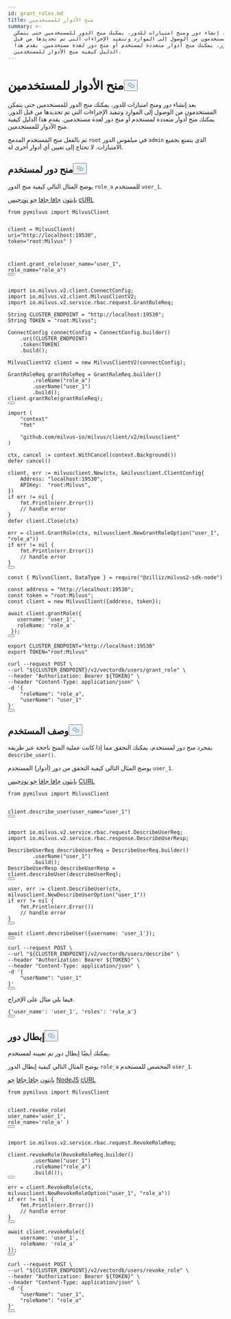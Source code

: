 ```yaml
---
id: grant_roles.md
title: منح الأدوار للمستخدمين
summary: >-
  بعد إنشاء دور ومنح امتيازات للدور، يمكنك منح الدور للمستخدمين حتى يتمكن
  المستخدمون من الوصول إلى الموارد وتنفيذ الإجراءات التي تم تحديدها من قبل
  الدور. يمكنك منح أدوار متعددة لمستخدم أو منح دور لعدة مستخدمين. يقدم هذا
  الدليل كيفية منح الأدوار للمستخدمين.
---
```

<h1 id="Grant-Roles-to-Users" class="common-anchor-header">منح الأدوار للمستخدمين<button data-href="#Grant-Roles-to-Users" class="anchor-icon" translate="no">
      <svg translate="no"
        aria-hidden="true"
        focusable="false"
        height="20"
        version="1.1"
        viewBox="0 0 16 16"
        width="16"
      >
        <path
          fill="#0092E4"
          fill-rule="evenodd"
          d="M4 9h1v1H4c-1.5 0-3-1.69-3-3.5S2.55 3 4 3h4c1.45 0 3 1.69 3 3.5 0 1.41-.91 2.72-2 3.25V8.59c.58-.45 1-1.27 1-2.09C10 5.22 8.98 4 8 4H4c-.98 0-2 1.22-2 2.5S3 9 4 9zm9-3h-1v1h1c1 0 2 1.22 2 2.5S13.98 12 13 12H9c-.98 0-2-1.22-2-2.5 0-.83.42-1.64 1-2.09V6.25c-1.09.53-2 1.84-2 3.25C6 11.31 7.55 13 9 13h4c1.45 0 3-1.69 3-3.5S14.5 6 13 6z"
        ></path>
      </svg>
    </button></h1><p>بعد إنشاء دور ومنح امتيازات للدور، يمكنك منح الدور للمستخدمين حتى يتمكن المستخدمون من الوصول إلى الموارد وتنفيذ الإجراءات التي تم تحديدها من قبل الدور. يمكنك منح أدوار متعددة لمستخدم أو منح دور لعدة مستخدمين. يقدم هذا الدليل كيفية منح الأدوار للمستخدمين.</p>
<p>تم بالفعل منح المستخدم المدمج <code translate="no">root</code> في ميلفوس الدور <code translate="no">admin</code> الذي يتمتع بجميع الامتيازات. لا تحتاج إلى تعيين أي أدوار أخرى له.</p>
<h2 id="Grant-a-role-to-a-user" class="common-anchor-header">منح دور لمستخدم<button data-href="#Grant-a-role-to-a-user" class="anchor-icon" translate="no">
      <svg translate="no"
        aria-hidden="true"
        focusable="false"
        height="20"
        version="1.1"
        viewBox="0 0 16 16"
        width="16"
      >
        <path
          fill="#0092E4"
          fill-rule="evenodd"
          d="M4 9h1v1H4c-1.5 0-3-1.69-3-3.5S2.55 3 4 3h4c1.45 0 3 1.69 3 3.5 0 1.41-.91 2.72-2 3.25V8.59c.58-.45 1-1.27 1-2.09C10 5.22 8.98 4 8 4H4c-.98 0-2 1.22-2 2.5S3 9 4 9zm9-3h-1v1h1c1 0 2 1.22 2 2.5S13.98 12 13 12H9c-.98 0-2-1.22-2-2.5 0-.83.42-1.64 1-2.09V6.25c-1.09.53-2 1.84-2 3.25C6 11.31 7.55 13 9 13h4c1.45 0 3-1.69 3-3.5S14.5 6 13 6z"
        ></path>
      </svg>
    </button></h2><p>يوضح المثال التالي كيفية منح الدور <code translate="no">role_a</code> للمستخدم <code translate="no">user_1</code>.</p>
<div class="multipleCode">
   <a href="#python">بايثون</a> <a href="#java">جافا جافا</a> <a href="#go">جو</a> <a href="#javascript">نودجيس</a> <a href="#bash">cURL</a></div>
<pre><code translate="no" class="language-python"><span class="hljs-keyword">from</span> pymilvus <span class="hljs-keyword">import</span> MilvusClient

client = MilvusClient(
    uri=<span class="hljs-string">&quot;http://localhost:19530&quot;</span>,
    token=<span class="hljs-string">&quot;root:Milvus&quot;</span>
)

client.grant_role(user_name=<span class="hljs-string">&quot;user_1&quot;</span>, role_name=<span class="hljs-string">&quot;role_a&quot;</span>)
<button class="copy-code-btn"></button></code></pre>
<pre><code translate="no" class="language-java"><span class="hljs-keyword">import</span> io.milvus.v2.client.ConnectConfig;
<span class="hljs-keyword">import</span> io.milvus.v2.client.MilvusClientV2;
<span class="hljs-keyword">import</span> io.milvus.v2.service.rbac.request.GrantRoleReq;

<span class="hljs-type">String</span> <span class="hljs-variable">CLUSTER_ENDPOINT</span> <span class="hljs-operator">=</span> <span class="hljs-string">&quot;http://localhost:19530&quot;</span>;
<span class="hljs-type">String</span> <span class="hljs-variable">TOKEN</span> <span class="hljs-operator">=</span> <span class="hljs-string">&quot;root:Milvus&quot;</span>;

<span class="hljs-type">ConnectConfig</span> <span class="hljs-variable">connectConfig</span> <span class="hljs-operator">=</span> ConnectConfig.builder()
    .uri(CLUSTER_ENDPOINT)
    .token(TOKEN)
    .build();
    
<span class="hljs-type">MilvusClientV2</span> <span class="hljs-variable">client</span> <span class="hljs-operator">=</span> <span class="hljs-keyword">new</span> <span class="hljs-title class_">MilvusClientV2</span>(connectConfig);

<span class="hljs-type">GrantRoleReq</span> <span class="hljs-variable">grantRoleReq</span> <span class="hljs-operator">=</span> GrantRoleReq.builder()
        .roleName(<span class="hljs-string">&quot;role_a&quot;</span>)
        .userName(<span class="hljs-string">&quot;user_1&quot;</span>)
        .build();
client.grantRole(grantRoleReq);
<button class="copy-code-btn"></button></code></pre>
<pre><code translate="no" class="language-go"><span class="hljs-keyword">import</span> (
    <span class="hljs-string">&quot;context&quot;</span>
    <span class="hljs-string">&quot;fmt&quot;</span>

    <span class="hljs-string">&quot;github.com/milvus-io/milvus/client/v2/milvusclient&quot;</span>
)

ctx, cancel := context.WithCancel(context.Background())
<span class="hljs-keyword">defer</span> cancel()

client, err := milvusclient.New(ctx, &amp;milvusclient.ClientConfig{
    Address: <span class="hljs-string">&quot;localhost:19530&quot;</span>,
    APIKey:  <span class="hljs-string">&quot;root:Milvus&quot;</span>,
})
<span class="hljs-keyword">if</span> err != <span class="hljs-literal">nil</span> {
    fmt.Println(err.Error())
    <span class="hljs-comment">// handle error</span>
}
<span class="hljs-keyword">defer</span> client.Close(ctx)

err = client.GrantRole(ctx, milvusclient.NewGrantRoleOption(<span class="hljs-string">&quot;user_1&quot;</span>, <span class="hljs-string">&quot;role_a&quot;</span>))
<span class="hljs-keyword">if</span> err != <span class="hljs-literal">nil</span> {
    fmt.Println(err.Error())
    <span class="hljs-comment">// handle error</span>
}
<button class="copy-code-btn"></button></code></pre>
<pre><code translate="no" class="language-javascript"><span class="hljs-keyword">const</span> { <span class="hljs-title class_">MilvusClient</span>, <span class="hljs-title class_">DataType</span> } = <span class="hljs-built_in">require</span>(<span class="hljs-string">&quot;@zilliz/milvus2-sdk-node&quot;</span>)

<span class="hljs-keyword">const</span> address = <span class="hljs-string">&quot;http://localhost:19530&quot;</span>;
<span class="hljs-keyword">const</span> token = <span class="hljs-string">&quot;root:Milvus&quot;</span>;
<span class="hljs-keyword">const</span> client = <span class="hljs-keyword">new</span> <span class="hljs-title class_">MilvusClient</span>({address, token});

<span class="hljs-keyword">await</span> client.<span class="hljs-title function_">grantRole</span>({
   <span class="hljs-attr">username</span>: <span class="hljs-string">&#x27;user_1&#x27;</span>,
   <span class="hljs-attr">roleName</span>: <span class="hljs-string">&#x27;role_a&#x27;</span>
 });
<button class="copy-code-btn"></button></code></pre>
<pre><code translate="no" class="language-bash"><span class="hljs-built_in">export</span> CLUSTER_ENDPOINT=<span class="hljs-string">&quot;http://localhost:19530&quot;</span>
<span class="hljs-built_in">export</span> TOKEN=<span class="hljs-string">&quot;root:Milvus&quot;</span>

curl --request POST \
--url <span class="hljs-string">&quot;<span class="hljs-variable">${CLUSTER_ENDPOINT}</span>/v2/vectordb/users/grant_role&quot;</span> \
--header <span class="hljs-string">&quot;Authorization: Bearer <span class="hljs-variable">${TOKEN}</span>&quot;</span> \
--header <span class="hljs-string">&quot;Content-Type: application/json&quot;</span> \
-d <span class="hljs-string">&#x27;{
    &quot;roleName&quot;: &quot;role_a&quot;,
    &quot;userName&quot;: &quot;user_1&quot;
}&#x27;</span>
<button class="copy-code-btn"></button></code></pre>
<h2 id="Describe-user" class="common-anchor-header">وصف المستخدم<button data-href="#Describe-user" class="anchor-icon" translate="no">
      <svg translate="no"
        aria-hidden="true"
        focusable="false"
        height="20"
        version="1.1"
        viewBox="0 0 16 16"
        width="16"
      >
        <path
          fill="#0092E4"
          fill-rule="evenodd"
          d="M4 9h1v1H4c-1.5 0-3-1.69-3-3.5S2.55 3 4 3h4c1.45 0 3 1.69 3 3.5 0 1.41-.91 2.72-2 3.25V8.59c.58-.45 1-1.27 1-2.09C10 5.22 8.98 4 8 4H4c-.98 0-2 1.22-2 2.5S3 9 4 9zm9-3h-1v1h1c1 0 2 1.22 2 2.5S13.98 12 13 12H9c-.98 0-2-1.22-2-2.5 0-.83.42-1.64 1-2.09V6.25c-1.09.53-2 1.84-2 3.25C6 11.31 7.55 13 9 13h4c1.45 0 3-1.69 3-3.5S14.5 6 13 6z"
        ></path>
      </svg>
    </button></h2><p>بمجرد منح دور لمستخدم، يمكنك التحقق مما إذا كانت عملية المنح ناجحة عبر طريقة <code translate="no">describe_user()</code>.</p>
<p>يوضح المثال التالي كيفية التحقق من دور (أدوار) المستخدم <code translate="no">user_1</code>.</p>
<div class="multipleCode">
   <a href="#python">بايثون</a> <a href="#java">جافا جافا</a> <a href="#go">جو</a> <a href="#javascript">نودجيس</a> <a href="#bash">CURL</a></div>
<pre><code translate="no" class="language-python"><span class="hljs-keyword">from</span> pymilvus <span class="hljs-keyword">import</span> MilvusClient

client.describe_user(user_name=<span class="hljs-string">&quot;user_1&quot;</span>)
<button class="copy-code-btn"></button></code></pre>
<pre><code translate="no" class="language-java"><span class="hljs-keyword">import</span> io.milvus.v2.service.rbac.request.DescribeUserReq;
<span class="hljs-keyword">import</span> io.milvus.v2.service.rbac.response.DescribeUserResp;

<span class="hljs-type">DescribeUserReq</span> <span class="hljs-variable">describeUserReq</span> <span class="hljs-operator">=</span> DescribeUserReq.builder()
        .userName(<span class="hljs-string">&quot;user_1&quot;</span>)
        .build();
<span class="hljs-type">DescribeUserResp</span> <span class="hljs-variable">describeUserResp</span> <span class="hljs-operator">=</span> client.describeUser(describeUserReq);
<button class="copy-code-btn"></button></code></pre>
<pre><code translate="no" class="language-go">user, err := client.DescribeUser(ctx, milvusclient.NewDescribeUserOption(<span class="hljs-string">&quot;user_1&quot;</span>))
<span class="hljs-keyword">if</span> err != <span class="hljs-literal">nil</span> {
    fmt.Println(err.Error())
    <span class="hljs-comment">// handle error</span>
}
<button class="copy-code-btn"></button></code></pre>
<pre><code translate="no" class="language-javascript"><span class="hljs-keyword">await</span> client.<span class="hljs-title function_">describeUser</span>({<span class="hljs-attr">username</span>: <span class="hljs-string">&#x27;user_1&#x27;</span>});
<button class="copy-code-btn"></button></code></pre>
<pre><code translate="no" class="language-bash">curl --request POST \
--url <span class="hljs-string">&quot;<span class="hljs-variable">${CLUSTER_ENDPOINT}</span>/v2/vectordb/users/describe&quot;</span> \
--header <span class="hljs-string">&quot;Authorization: Bearer <span class="hljs-variable">${TOKEN}</span>&quot;</span> \
--header <span class="hljs-string">&quot;Content-Type: application/json&quot;</span> \
-d <span class="hljs-string">&#x27;{
    &quot;userName&quot;: &quot;user_1&quot;
}&#x27;</span>
<button class="copy-code-btn"></button></code></pre>
<p>فيما يلي مثال على الإخراج.</p>
<pre><code translate="no" class="language-bash">{<span class="hljs-string">&#x27;user_name&#x27;</span>: <span class="hljs-string">&#x27;user_1&#x27;</span>, <span class="hljs-string">&#x27;roles&#x27;</span>: <span class="hljs-string">&#x27;role_a&#x27;</span>}
<button class="copy-code-btn"></button></code></pre>
<h2 id="Revoke-a-role" class="common-anchor-header">إبطال دور<button data-href="#Revoke-a-role" class="anchor-icon" translate="no">
      <svg translate="no"
        aria-hidden="true"
        focusable="false"
        height="20"
        version="1.1"
        viewBox="0 0 16 16"
        width="16"
      >
        <path
          fill="#0092E4"
          fill-rule="evenodd"
          d="M4 9h1v1H4c-1.5 0-3-1.69-3-3.5S2.55 3 4 3h4c1.45 0 3 1.69 3 3.5 0 1.41-.91 2.72-2 3.25V8.59c.58-.45 1-1.27 1-2.09C10 5.22 8.98 4 8 4H4c-.98 0-2 1.22-2 2.5S3 9 4 9zm9-3h-1v1h1c1 0 2 1.22 2 2.5S13.98 12 13 12H9c-.98 0-2-1.22-2-2.5 0-.83.42-1.64 1-2.09V6.25c-1.09.53-2 1.84-2 3.25C6 11.31 7.55 13 9 13h4c1.45 0 3-1.69 3-3.5S14.5 6 13 6z"
        ></path>
      </svg>
    </button></h2><p>يمكنك أيضًا إبطال دور تم تعيينه لمستخدم.</p>
<p>يوضح المثال التالي كيفية إبطال الدور <code translate="no">role_a</code> المخصص للمستخدم <code translate="no">user_1</code>.</p>
<div class="multipleCode">
   <a href="#python">بايثون</a> <a href="#java">جافا جافا</a> <a href="#go">جو</a> <a href="#javascript">NodeJS</a> <a href="#bash">cURL</a></div>
<pre><code translate="no" class="language-python"><span class="hljs-keyword">from</span> pymilvus <span class="hljs-keyword">import</span> MilvusClient

client.revoke_role(
    user_name=<span class="hljs-string">&#x27;user_1&#x27;</span>,
    role_name=<span class="hljs-string">&#x27;role_a&#x27;</span>
)
<button class="copy-code-btn"></button></code></pre>
<pre><code translate="no" class="language-java"><span class="hljs-keyword">import</span> io.milvus.v2.service.rbac.request.RevokeRoleReq;

client.revokeRole(RevokeRoleReq.builder()
        .userName(<span class="hljs-string">&quot;user_1&quot;</span>)
        .roleName(<span class="hljs-string">&quot;role_a&quot;</span>)
        .build());
<button class="copy-code-btn"></button></code></pre>
<pre><code translate="no" class="language-go">err = client.RevokeRole(ctx, milvusclient.NewRevokeRoleOption(<span class="hljs-string">&quot;user_1&quot;</span>, <span class="hljs-string">&quot;role_a&quot;</span>))
<span class="hljs-keyword">if</span> err != <span class="hljs-literal">nil</span> {
    fmt.Println(err.Error())
    <span class="hljs-comment">// handle error</span>
}
<button class="copy-code-btn"></button></code></pre>
<pre><code translate="no" class="language-javascript"><span class="hljs-keyword">await</span> client.<span class="hljs-title function_">revokeRole</span>({
    <span class="hljs-attr">username</span>: <span class="hljs-string">&#x27;user_1&#x27;</span>,
    <span class="hljs-attr">roleName</span>: <span class="hljs-string">&#x27;role_a&#x27;</span>
});
<button class="copy-code-btn"></button></code></pre>
<pre><code translate="no" class="language-bash">curl --request POST \
--url <span class="hljs-string">&quot;<span class="hljs-variable">${CLUSTER_ENDPOINT}</span>/v2/vectordb/users/revoke_role&quot;</span> \
--header <span class="hljs-string">&quot;Authorization: Bearer <span class="hljs-variable">${TOKEN}</span>&quot;</span> \
--header <span class="hljs-string">&quot;Content-Type: application/json&quot;</span> \
-d <span class="hljs-string">&#x27;{
    &quot;userName&quot;: &quot;user_1&quot;,
    &quot;roleName&quot;: &quot;role_a&quot;
}&#x27;</span>
<button class="copy-code-btn"></button></code></pre>
